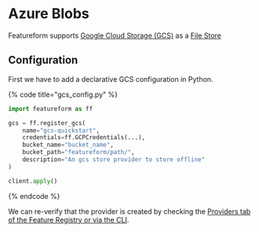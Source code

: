 # Azure Blobs

Featureform supports [Google Cloud Storage (GCS)](https://cloud.google.com/storage) as a [File Store](object-and-file-stores.md)

## Configuration

First we have to add a declarative GCS configuration in Python.

{% code title="gcs_config.py" %}

```python
import featureform as ff

gcs = ff.register_gcs(
    name="gcs-quickstart",
    credentials=ff.GCPCredentials(...),
    bucket_name="bucket_name",
    bucket_path="featureform/path/",
    description="An gcs store provider to store offline"
)

client.apply()
```

{% endcode %}

We can re-verify that the provider is created by checking the [Providers tab of the Feature Registry or via the CLI](../getting-started/search-monitor-discovery-feature-registry-ui-cli.md).
